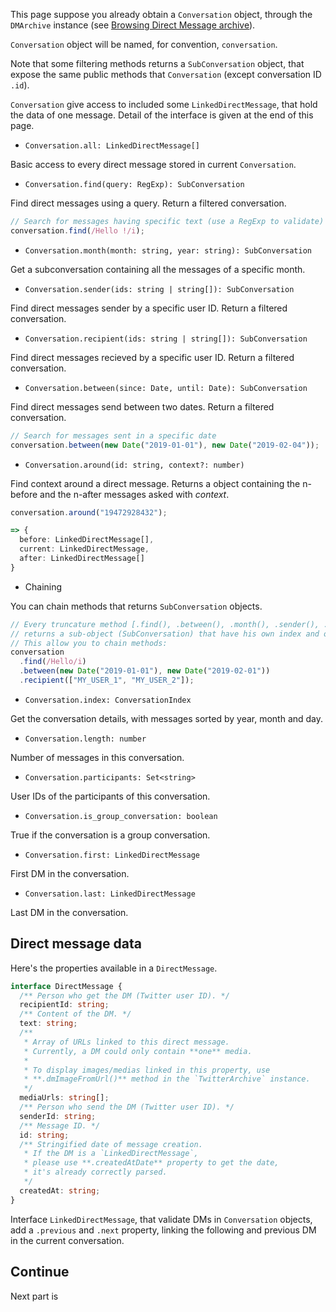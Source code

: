This page suppose you already obtain a `Conversation` object, through the `DMArchive` instance (see [Browsing Direct Message archive](https://github.com/alkihis/twitter-archive-reader/wiki/Browsing-Direct-Message-archive-(conversations))).

`Conversation` object will be named, for convention, `conversation`.

Note that some filtering methods returns a `SubConversation` object, that expose the same public methods that `Conversation` (except conversation ID `.id`).

`Conversation` give access to included some `LinkedDirectMessage`, that hold the data of one message.
Detail of the interface is given at the end of this page.

- `Conversation.all: LinkedDirectMessage[]`

Basic access to every direct message stored in current `Conversation`.

- `Conversation.find(query: RegExp): SubConversation`

Find direct messages using a query. Return a filtered conversation.

```ts
// Search for messages having specific text (use a RegExp to validate)
conversation.find(/Hello !/i);
```

- `Conversation.month(month: string, year: string): SubConversation`

Get a subconversation containing all the messages of a specific month.

- `Conversation.sender(ids: string | string[]): SubConversation`

Find direct messages sender by a specific user ID. Return a filtered conversation.

- `Conversation.recipient(ids: string | string[]): SubConversation`

Find direct messages recieved by a specific user ID. Return a filtered conversation.

- `Conversation.between(since: Date, until: Date): SubConversation`

Find direct messages send between two dates. Return a filtered conversation.

```ts
// Search for messages sent in a specific date
conversation.between(new Date("2019-01-01"), new Date("2019-02-04"));
```

- `Conversation.around(id: string, context?: number)`

Find context around a direct message. Returns a object containing the n-before and the n-after messages asked with *context*.

```ts
conversation.around("19472928432");

=> {
  before: LinkedDirectMessage[],
  current: LinkedDirectMessage,
  after: LinkedDirectMessage[]
}
```

- Chaining

You can chain methods that returns `SubConversation` objects.

```ts
// Every truncature method [.find(), .between(), .month(), .sender(), .recipient()]
// returns a sub-object (SubConversation) that have his own index and own methods.
// This allow you to chain methods:
conversation
  .find(/Hello/i)
  .between(new Date("2019-01-01"), new Date("2019-02-01"))
  .recipient(["MY_USER_1", "MY_USER_2"]);
```

- `Conversation.index: ConversationIndex`

Get the conversation details, with messages sorted by year, month and day.

- `Conversation.length: number`

Number of messages in this conversation.

- `Conversation.participants: Set<string>`

User IDs of the participants of this conversation.

- `Conversation.is_group_conversation: boolean`

True if the conversation is a group conversation.

- `Conversation.first: LinkedDirectMessage`

First DM in the conversation.

- `Conversation.last: LinkedDirectMessage`

Last DM in the conversation.


## Direct message data

Here's the properties available in a `DirectMessage`.
```ts
interface DirectMessage {
  /** Person who get the DM (Twitter user ID). */
  recipientId: string;
  /** Content of the DM. */
  text: string;
  /** 
   * Array of URLs linked to this direct message. 
   * Currently, a DM could only contain **one** media. 
   * 
   * To display images/medias linked in this property, use 
   * **.dmImageFromUrl()** method in the `TwitterArchive` instance.
   */
  mediaUrls: string[];
  /** Person who send the DM (Twitter user ID). */
  senderId: string;
  /** Message ID. */
  id: string;
  /** Stringified date of message creation. 
   * If the DM is a `LinkedDirectMessage`, 
   * please use **.createdAtDate** property to get the date,
   * it's already correctly parsed. 
   */
  createdAt: string;
}
```

Interface `LinkedDirectMessage`, that validate DMs in `Conversation` objects, add a `.previous` and `.next` property, linking the following and previous DM in the current conversation.

## Continue

Next part is 

